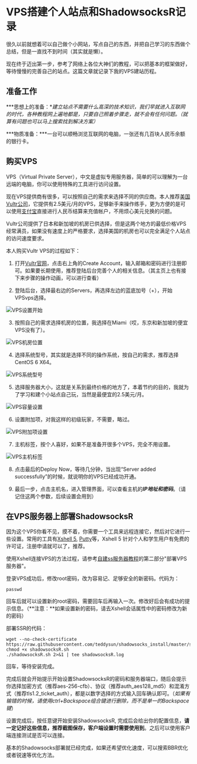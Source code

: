 # VPS搭建个人站点和ShadowsocksR记录

很久以前就想着可以自己做个小网站，写点自己的东西，并把自己学习的东西做个总结，但是一直找不到时间（其实就是懒）。

现在终于迈出第一步，参考了网络上各位大神们的教程，可以把基本的框架做好，等待慢慢的完善自己的站点。这篇文章就记录下我的VPS建站历程。

## 准备工作

***思想上的准备：***建立站点不需要什么高深的技术知识，我们早就进入互联网的时代，各种教程网上遍地都是，只要自己照着步骤走，就不会有任何问题。*（就算有问题也可以马上搜索找到解决方案）*

***物质准备：***一台可以顺畅浏览互联网的电脑，一张还有几百块人民币余额的银行卡。

## 购买VPS
VPS（Virtual Private Server），中文是虚拟专用服务器，简单的可以理解为一台远端的电脑，你可以使用特殊的工具进行访问设置。

现在VPS提供商有很多，可以按照自己的需求来选择不同的供应商。本人推荐[美国Vultr公司](https://www.vultr.com/?ref=7214452)，它提供有2.5美元/月的VPS，足够新手来操作练手，更为方便的是可以使用[支付宝](https://www.alipay.com/)直接进行人民币结算来充值帐户，不用烦心美元兑换的问题。

Vultr公司提供了日本和新加坡的机房已供选择，但是这两个地方的最低价格VPS经常满员，如果没有速度上的严格要求，选择美国的机房也可以完全满足个人站点的访问速度要求。

本人购买Vultr VPS的过程如下：

1. 打开[Vultr官网](https://www.vultr.com/?ref=7214452)，点击右上角的Create Account，输入邮箱和密码进行注册即可。如果要长期使用，推荐登陆后台完善个人的相关信息。（其主页上也有接下来步骤的操作动画，可以进行查看）

2. 登陆后台，选择最右边的Servers，再选择左边的蓝底加号（+），开始VPSvps选择。

![VPS设置开始](https://jynbba.bn1304.livefilestore.com/y4m2HFtRdfrd989g-rDY5BvjF0gkUfiCMsIgIXPyRl0KWR7MBjT7fsFRUJqEFQdD4IogvmSfzl04rCKR7Sx_3ObmfyVkuX7zLicJF2SvCCRD94xrU8wimI-bG0b4B44pm5pVwE8EQZ_WmeY1xQmozWJL-FgEyGLbAAM1SclH6Xrr9QNMyPQjj2MmtX-QooSzIi6LGaMU1kNPSh7uIvpJOhvHA?width=1338&height=186&cropmode=none)

3. 按照自己的需求选择机房的位置，我选择在Miami（哎，东京和新加坡的便宜VPS没有了）。

![VPS机房位置](https://jynwpg.bn1304.livefilestore.com/y4mQGKoxp7LgZPOxkYWxk5f12naPZN4GNL8AuZ0mFlN1-tK9SV5yjfZxvDWAD0MKGjGXv8yLoK6T_1ePCMmNoxvmVNFG11NHTFCkm38bgqJK42WxKTROKDiPc4GSfCZfH-Ecx2r9ISfLMwT5ChfuBY_B6MTUIAum-GCi_zjQuMfItkIAHCMgQW5PDWecgYOLKgFRogRmkc1KDETiBOt3YYiMg?width=832&height=494&cropmode=none)

4. 选择系统型号，其实就是选择不同的操作系统，按自己的需求，推荐选择CentOS 6 X64。

![VPS系统型号](https://jykmka.bn1304.livefilestore.com/y4mTSEoWA64hbCnLbidpCY0oj7wbktTqNk6u_qxnDyMZz8Oou_Q6Q7Jqev5gja8kqssPdFT_yFN-n38Aef5sfrUfbNbMvldZU8M1ubnV6E_JekROIlatYHlHJqHS3kp3Zv-kquWZXXj3nYdwPOppUUdzw5KQ_-pJ4xKPGaMl7V4lvh063QV9PSIOZXhFjFxnknF1auHfgmOonopMwRNyBnRbQ?width=818&height=538&cropmode=none)

5. 选择服务器大小，这就是关系到最终价格的地方了，本着节约的目的，我就为了学习和建个小站点自己玩，当然是最便宜的2.5美元/月。

![VPS容量设置](https://jymlgw.bn1304.livefilestore.com/y4mwi1wwhGDyicxWVDV438MwzapJwwmh4ShSg-OT3uCDnfAnG2M3jz76L_iK9vgdCWslD8scNHlfeaBb7ou_9b4AAKkIij4KGs-wJGvK68pP8dvc3yfXm9goZIhqIc7LETkvFEcH0NLR4iGsvHeUr34q87fbzVspFgYyJa5Z6oAPLaqd0gvMMjpaI4LJ4vLPzhY6NPlqGq_1UhQG7gP5cbR5A?width=905&height=451&cropmode=none)

6. 设置附加项，对我这样的初级玩家，不需要，略过。

![VPS附加项设置](https://jylvmg.bn1304.livefilestore.com/y4mwB4dphBp2_SwgqobHezxc2HHI2NYBpz1GO7FyJmoI-QKWUtlyNCzsBCns4FoC7ppg4eaLr_nYUrOTx51-CrByY4zVWAGoJ_ZZQ2YdurOVfu7Pzoo8gOclFkAKmXOJOBrAOdsltd59peVcfAO4zIArD2YLpjKmrZJ8yEt40sI3UTC1pU2o4Qa_6y_1ejjBEOP0bGru6-PPtLoMfa7KC_Nnw?width=571&height=524&cropmode=none)

7. 主机标签，按个人喜好，如果不是准备开很多个VPS，完全不用设置。

![VPS主机标签](https://jlrwxw.bn1304.livefilestore.com/y4mhG4aLlfFAFdvDboHlbacZOpTos2lNHWY9L3UpGsFaIXS9UPmxysb4BeyHhMRh3NAnMx20Av5_KCkFqslA-Y-EAAuELnCgBY9vtdUGIPfgp8xgNh_lFdPbLOl5ydQGyo9w1UCQxY6kQX4xwwEm_DlWjpnKebKNUmXiu2jk3vk0rHZu9xnruDI-QCFEIRtf7gz8vqKoipPb-Ax3H1wZtbApw?width=1171&height=397&cropmode=none)

8. 点击最后的Deploy Now，等待几分钟，当出现“Server added successfully”的时候，就说明你的VPS已经成功开通。

9. 最后一步，点击主机名，进入管理界面，可以查看主机的***IP地址和密码***。（请记住这两个参数，后续设置会用到）

## 在VPS服务器上部署ShadowsocksR

因为这个VPS你看不见，摸不着，你需要一个工具来远程连接它，然后对它进行一些设置。常用的工具有[Xshell 5](https://www.netsarang.com/products/xsh_overview.html), [Putty](http://www.putty.org/)等，Xshell 5 针对个人和学生用户有免费的许可证，注册申请就可以了，推荐。

使用Xshell连接VPS的方法过程，请参考[自建ss服务器教程](https://github.com/Alvin9999/new-pac/wiki/%E8%87%AA%E5%BB%BAss%E6%9C%8D%E5%8A%A1%E5%99%A8%E6%95%99%E7%A8%8B)的第二部分"部署VPS服务器"。

登录VPS成功后，修改root密码，改为容易记、足够安全的新密码。代码为：

    passwd

回车后就可以设置新的root密码，需要回车后再输入一次。修改好后会有成功的提示信息。（**注意：**如果设置新的密码，请去Xshell会话属性中的密码修改为新的密码）

部署SSR的代码：

    wget --no-check-certificate  https://raw.githubusercontent.com/teddysun/shadowsocks_install/master/shadowsocksR.sh
    chmod +x shadowsocksR.sh
    ./shadowsocksR.sh 2>&1 | tee shadowsocksR.log

回车，等待安装完成。

完成后就会开始提示开始设置ShadowsocksR的密码和服务器端口，随后会提示你选择加密方式（推荐aes-256-cfb）、协议（推荐auth_aes128_md5）和混淆方式（推荐tls1.2_ticket_auth），都是以数字选择的方式输入回车确认即可。（*如果有输错的时候，请使用ctrl+Backspace组合键进行删除，而不是单一的Backspace键*）

设置完成后，按任意键开始安装ShadowsocksR, 完成后会给出你的配置信息，**请一定记好这些信息，推荐截图保存，客户端设置时需要使用到**。之后可以使用客户端连接测试是否可以连接。

基本的Shadowsocks部署就已经完成，如果还希望优化速度，可以搜索BBR优化或者锐速等优化方法。